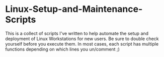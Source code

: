 # Linux-Setup-and-Maintenance-Scripts
This is a collect of scripts I've written to help automate the setup and deployment of Linux Workstations for new users. Be sure to double check yourself before you execute them. In most cases, each script has multiple functions depending on which lines you un/comment ;)
